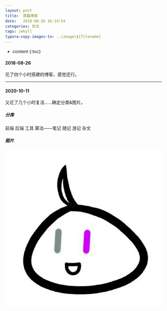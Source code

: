 ```yaml
---
layout: post
title:  首篇博客
date:   2018-08-26 16:14:54
categories: 杂文
tags: jekyll
typora-copy-images-to: ..\image\${filename}
---
```


* content
{:toc}

#### 2018-08-26

花了四个小时搭建的博客，感觉还行。

---

#### 2020-10-11

又花了几个小时复活……确定分类&图片。

<!-- more -->

##### 分类

前端 后端 工具 算法——笔记 随记 游记 杂文

##### 图片

![Head](/image/2018-08-26-首篇博客/Head.png)